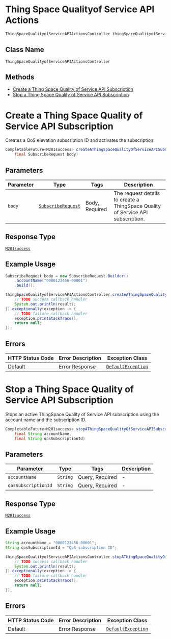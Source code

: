 # Thing Space Qualityof Service API Actions

```java
ThingSpaceQualityofServiceAPIActionsController thingSpaceQualityofServiceAPIActionsController = client.getThingSpaceQualityofServiceAPIActionsController();
```

## Class Name

`ThingSpaceQualityofServiceAPIActionsController`

## Methods

* [Create a Thing Space Quality of Service API Subscription](../../doc/controllers/thing-space-qualityof-service-api-actions.md#create-a-thing-space-quality-of-service-api-subscription)
* [Stop a Thing Space Quality of Service API Subscription](../../doc/controllers/thing-space-qualityof-service-api-actions.md#stop-a-thing-space-quality-of-service-api-subscription)


# Create a Thing Space Quality of Service API Subscription

Creates a QoS elevation subscription ID and activates the subscription.

```java
CompletableFuture<M201success> createAThingSpaceQualityOfServiceAPISubscriptionAsync(
    final SubscribeRequest body)
```

## Parameters

| Parameter | Type | Tags | Description |
|  --- | --- | --- | --- |
| `body` | [`SubscribeRequest`](../../doc/models/subscribe-request.md) | Body, Required | The request details to create a ThingSpace Quality of Service API subscription. |

## Response Type

[`M201success`](../../doc/models/m201-success.md)

## Example Usage

```java
SubscribeRequest body = new SubscribeRequest.Builder()
    .accountName("0000123456-00001")
    .build();

thingSpaceQualityofServiceAPIActionsController.createAThingSpaceQualityOfServiceAPISubscriptionAsync(body).thenAccept(result -> {
    // TODO success callback handler
    System.out.println(result);
}).exceptionally(exception -> {
    // TODO failure callback handler
    exception.printStackTrace();
    return null;
});
```

## Errors

| HTTP Status Code | Error Description | Exception Class |
|  --- | --- | --- |
| Default | Error Response | [`DefaultException`](../../doc/models/default-exception.md) |


# Stop a Thing Space Quality of Service API Subscription

Stops an active ThingSpace Quality of Service API subscription using the account name and the subscription ID.

```java
CompletableFuture<M201success> stopAThingSpaceQualityOfServiceAPISubscriptionAsync(
    final String accountName,
    final String qosSubscriptionId)
```

## Parameters

| Parameter | Type | Tags | Description |
|  --- | --- | --- | --- |
| `accountName` | `String` | Query, Required | - |
| `qosSubscriptionId` | `String` | Query, Required | - |

## Response Type

[`M201success`](../../doc/models/m201-success.md)

## Example Usage

```java
String accountName = "0000123456-00001";
String qosSubscriptionId = "QoS subscription ID";

thingSpaceQualityofServiceAPIActionsController.stopAThingSpaceQualityOfServiceAPISubscriptionAsync(accountName, qosSubscriptionId).thenAccept(result -> {
    // TODO success callback handler
    System.out.println(result);
}).exceptionally(exception -> {
    // TODO failure callback handler
    exception.printStackTrace();
    return null;
});
```

## Errors

| HTTP Status Code | Error Description | Exception Class |
|  --- | --- | --- |
| Default | Error Response | [`DefaultException`](../../doc/models/default-exception.md) |

